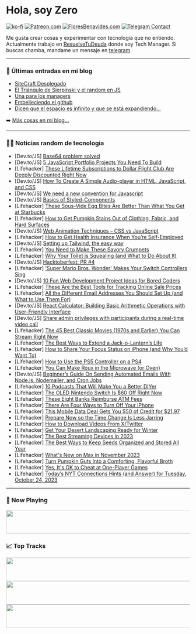 # Hola, soy Zero

[![ko-fi](https://ko-fi.com/img/githubbutton_sm.svg)](https://ko-fi.com/J3J4N0LUK)
[![Patreon.com](https://img.shields.io/endpoint.svg?url=https%3A%2F%2Fshieldsio-patreon.vercel.app%2Fapi%3Fusername%3Dzerodragon%26type%3Dpatrons&style=for-the-badge)](https://patreon.com/zerodragon)
[![FloresBenavides.com](https://img.shields.io/website?down_message=oops&label=MiBlog&style=for-the-badge&up_message=online&url=https%3A%2F%2Ffloresbenavides.com)](https://floresbenavides.com)
[![Telegram Contact](https://img.shields.io/badge/escr%C3%ADbeme-ZeroDragon-%2326A5E4?style=for-the-badge&logo=telegram)](https://t.me/zerodragon)

Me gusta crear cosas y experimentar con tecnología que no entiendo.
Actualmente trabajo en [ResuelveTuDeuda](http://github.com/resuelve) donde soy Tech Manager.
Si buscas chamba, mandame un mensaje en [telegram](https://t.me/zerodragon).

---

### 📕 Últimas entradas en mi blog
<!-- BLOG-POST-LIST:START -->
- [SiteCraft Desplegado](https://floresbenavides.com/sitecraft-desplegado/)
- [El Triángulo de Sierpinski y el random en JS](https://floresbenavides.com/el-triangulo-de-sierpinski-y-el-random-en-js/)
- [Una para los managers](https://floresbenavides.com/una-para-los-managers/)
- [Embelleciendo el github](https://floresbenavides.com/embelleciendo-el-github/)
- [Dicen que el espacio es infinito y que se está expandiendo…](https://floresbenavides.com/dicen-que-el-espacio-es-infinito-y-que-se-esta-expandiendo/)
<!-- BLOG-POST-LIST:END -->

➡️ [Más cosas en mi blog...](https://floresbenavides.com)

---

### 👨‍💻 Noticias random de tecnología
<!-- TECH-POSTS:START -->
- [Dev.to/JS] [Base64 problem solved](https://dev.to/toviszsolt/base64-problem-solved-29og)
- [Dev.to/JS] [5 JavaScript Portfolio Projects You Need To Build](https://dev.to/domfive/5-javascript-portfolio-projects-to-unleash-your-web-dev-potential-i3i)
- [Lifehacker] [These Lifetime Subscriptions to Dollar Flight Club Are Deeply Discounted Right Now](https://lifehacker.com/these-lifetime-subscriptions-to-dollar-flight-club-are-1850951897)
- [Dev.to/JS] [How To Create A Simple Audio-player in HTML, JavaScript, and CSS](https://dev.to/ctrlcoding/how-to-create-a-simple-audio-player-in-html-javascript-and-css-4l2e)
- [Dev.to/JS] [We need a new convention for Javascript](https://dev.to/shreyvijayvargiya/we-need-a-new-convention-for-javascript-1ck9)
- [Dev.to/JS] [Basics of Styled-Components](https://dev.to/jtfinley/basics-of-styled-components-404a)
- [Lifehacker] [These Sous-Vide Egg Bites Are Better Than What You Get at Starbucks](https://lifehacker.com/these-sous-vide-egg-bites-are-your-new-weekday-breakfas-1824008696)
- [Lifehacker] [How to Get Pumpkin Stains Out of Clothing, Fabric, and Hard Surfaces](https://lifehacker.com/how-to-get-pumpkin-stains-out-of-clothing-fabric-and-1850955207)
- [Dev.to/JS] [Web Animation Techniques – CSS vs JavaScript](https://dev.to/ctrlcoding/web-animation-techniques-css-vs-javascript-42oj)
- [Lifehacker] [How to Get Health Insurance When You’re Self-Employed](https://lifehacker.com/how-to-get-health-insurance-when-you-re-self-employed-1850953230)
- [Dev.to/JS] [Setting up Tailwind, the easy way](https://dev.to/nullvoxpopuli/setting-up-tailwind-the-easy-way-5843)
- [Lifehacker] [You Need to Make These Savory Crumpets](https://lifehacker.com/best-savory-crumpet-recipe-1849585719)
- [Lifehacker] [Why Your Toilet is Squealing &lpar;and What to Do About It&rpar;](https://lifehacker.com/why-your-toilet-is-squealing-and-what-to-do-about-it-1850952165)
- [Dev.to/JS] [Hacktoberfest: PR #4](https://dev.to/omalk98/hacktoberfest-pr-4-1e2f)
- [Lifehacker] [&#39;Super Mario Bros. Wonder&#39; Makes Your Switch Controllers Sing](https://lifehacker.com/super-mario-bros-wonder-makes-your-switch-controllers-1850954536)
- [Dev.to/JS] [10 Fun Web Development Project Ideas for Bored Coders](https://dev.to/best_codes/10-fun-web-development-project-ideas-for-bored-coders-51dl)
- [Lifehacker] [These Are the Best Tools for Tracking Online Sale Prices](https://lifehacker.com/best-price-tracking-tools-1692745053)
- [Lifehacker] [All the Different Email Addresses You Should Set Up &lpar;and What to Use Them For&rpar;](https://lifehacker.com/all-the-different-email-addresses-you-should-set-up-an-1850954346)
- [Dev.to/JS] [React Calculator: Building Basic Arithmetic Operations with User-Friendly Interface](https://dev.to/kartikbudhraja/react-calculator-building-basic-arithmetic-operations-with-user-friendly-interface-1b1b)
- [Dev.to/JS] [Share admin privileges with participants during a real-time video call](https://dev.to/trydaily/share-admin-privileges-with-participants-during-a-real-time-video-call-3fob)
- [Lifehacker] [The 45 Best Classic Movies &lpar;1970s and Earlier&rpar; You Can Stream Right Now](https://lifehacker.com/best-classic-movies-on-streaming-1850951262)
- [Lifehacker] [The Best Ways to Extend a Jack-o-Lantern’s Life](https://lifehacker.com/do-these-three-things-to-prolong-your-jack-o-lanterns-l-1849667151)
- [Lifehacker] [How to Share Your Focus Status on iPhone &lpar;and Why You’d Want To&rpar;](https://lifehacker.com/how-to-use-share-focus-status-iphone-1850952493)
- [Lifehacker] [How to Use the PS5 Controller on a PS4](https://lifehacker.com/how-to-use-the-ps5-controller-on-a-ps4-1850953710)
- [Lifehacker] [You Can Make Roux in the Microwave &lpar;or Oven&rpar;](https://lifehacker.com/how-to-make-roux-in-the-microwave-or-oven-1848187134)
- [Dev.to/JS] [Beginner’s Guide On Sending Automated Emails With Node.js, Nodemailer, and Cron Jobs](https://dev.to/scofieldidehen/beginners-guide-on-sending-automated-emails-with-nodejs-nodemailer-and-cron-jobs-35pm)
- [Lifehacker] [10 Podcasts That Will Make You a Better DIYer](https://lifehacker.com/the-best-home-improvement-podcasts-1850952184)
- [Lifehacker] [The OLED Nintendo Switch Is $60 Off Right Now](https://lifehacker.com/the-oled-nintendo-switch-is-60-off-right-now-1850953806)
- [Lifehacker] [These Eight Banks Reimburse ATM Fees](https://lifehacker.com/these-banks-reimburse-atm-fees-1848982111)
- [Lifehacker] [There Are Four Ways to Turn Off Your iPhone](https://lifehacker.com/how-to-turn-off-iphone-1850952580)
- [Lifehacker] [This Mobile Data Deal Gets You $50 of Credit for $21.97](https://lifehacker.com/this-mobile-data-deal-gets-you-50-of-credit-for-21-97-1850951815)
- [Lifehacker] [Prepare Now so the Time Change Is Less Jarring](https://lifehacker.com/prepare-now-so-the-time-change-is-less-jarring-1849738866)
- [Lifehacker] [How to Download Videos From X/Twitter](https://lifehacker.com/how-to-download-twitter-videos-1850952824)
- [Lifehacker] [Get Your Desert Landscaping Ready for Winter](https://lifehacker.com/how-to-prepare-desert-landscaping-for-winter-1850952385)
- [Lifehacker] [The Best Streaming Devices in 2023](https://lifehacker.com/best-streaming-devices-1850951613)
- [Lifehacker] [The Best Ways to Keep Seeds Organized and Stored All Year](https://lifehacker.com/the-best-ways-to-keep-seeds-organized-and-stored-all-ye-1850952359)
- [Lifehacker] [What&#39;s New on Max in November 2023](https://lifehacker.com/whats-new-on-max-in-november-2023-1850951003)
- [Lifehacker] [Turn Pumpkin Guts Into a Comforting, Flavorful Broth](https://lifehacker.com/pumpkin-broth-recipe-1850951909)
- [Lifehacker] [Yes, It&#39;s OK to Cheat at One-Player Games](https://lifehacker.com/yes-its-ok-to-cheat-at-one-player-games-1850951574)
- [Lifehacker] [Today’s NYT Connections Hints &lpar;and Answer&rpar; for Tuesday, October 24, 2023](https://lifehacker.com/nyt-connections-answer-today-october-24-2023-1850949522)<!-- TECH-POSTS:END -->

---

### 🎵 Now Playing
<a href="https://spotify-now-playing-dun.vercel.app/now-playing?open"><img src="https://spotify-now-playing-dun.vercel.app/now-playing" width="540" height="64"></a>

### 📈 Top Tracks
<a href="https://spotify-now-playing-dun.vercel.app/top-tracks?i=1&open"><img src="https://spotify-now-playing-dun.vercel.app/top-tracks?i=1" width="540" height="64"></a>
<a href="https://spotify-now-playing-dun.vercel.app/top-tracks?i=2&open"><img src="https://spotify-now-playing-dun.vercel.app/top-tracks?i=2" width="540" height="64"></a>
<a href="https://spotify-now-playing-dun.vercel.app/top-tracks?i=3&open"><img src="https://spotify-now-playing-dun.vercel.app/top-tracks?i=3" width="540" height="64"></a>

